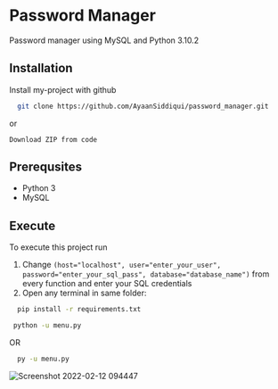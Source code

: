 
# Password Manager

Password manager using MySQL and Python 3.10.2
 


## Installation

Install my-project with github

```bash
  git clone https://github.com/AyaanSiddiqui/password_manager.git
```
or
```
Download ZIP from code
```

## Prerequsites
- Python 3
- MySQL

## Execute

To execute this project run

1. Change `(host="localhost", user="enter_your_user", password="enter_your_sql_pass", database="database_name")` from every function and enter your SQL credentials
2. Open any terminal in same folder:
```bash
  pip install -r requirements.txt
```
```bash
 python -u menu.py
```
OR
```bash
  py -u menu.py
 ```
![Screenshot 2022-02-12 094447](https://user-images.githubusercontent.com/82319696/153696149-1a683cf9-ba12-4f40-af05-d7a8261f0ed5.png)


